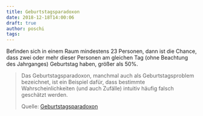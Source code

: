 ```yaml
---
title: Geburtstagsparadoxon
date: 2018-12-18T14:00:06
draft: true
author: poschi
tags: 
---
```


Befinden sich in einem Raum mindestens 23 Personen, dann ist die Chance, dass
zwei oder mehr dieser Personen am gleichen Tag (ohne Beachtung des Jahrganges)
Geburtstag haben, größer als 50%.

> Das Geburtstagsparadoxon, manchmal auch als Geburtstagsproblem bezeichnet, ist
> ein Beispiel dafür, dass bestimmte Wahrscheinlichkeiten (und auch Zufälle)
> intuitiv häufig falsch geschätzt werden.
>
> Quelle: [Geburtstagsparadoxon](https://de.wikipedia.org/wiki/Geburtstagsparadoxon)
